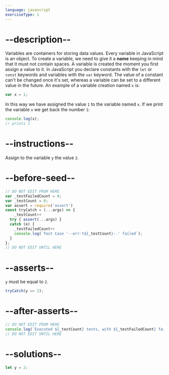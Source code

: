 ```yaml
---
language: javascript
exerciseType: 1
---
```


# --description--

Variables are containers for storing data values.
Every variable in JavaScript is an object.
To create a variable, we need to give it a **name** keeping in mind that it must not contain spaces.
A variable is created the moment you first assign a value to it.
In JavaScript you declare constants with the `let` or `const` keywords and variables with the `var` keyword.
The value of a constant can't be changed once it's set, whereas a variable can be set to a different value in the future.
An example of a variable creation named `x` is:
```javascript
var x = 1;
```
In this way we have assigned the value `1` to the variable named `x`.
If we print the variable `x` we get back the number `1`:
```javascript
console.log(x);
// prints 1
```

# --instructions--

Assign to the variable `y` the value `2`.

# --before-seed--

```javascript
// DO NOT EDIT FROM HERE
var _testFailedCount = 0;
var _testCount = 0;
var assert = require('assert')
const tryCatch = (...args) => {
	_testCount++
  try { assert(...args) }
  catch (e) {
    _testFailedCount++
    console.log(`Test Case '--err-t${_testCount}--' failed`);
  }
};
// DO NOT EDIT UNTIL HERE
```

# --asserts--

`y` must be equal to `2`.

```javascript
tryCatch(y == 2);
```

# --after-asserts--

```javascript
// DO NOT EDIT FROM HERE 
console.log(`Executed ${_testCount} tests, with ${_testFailedCount} failures`);
// DO NOT EDIT UNTIL HERE
```

# --solutions--

```javascript
let y = 2;
```
